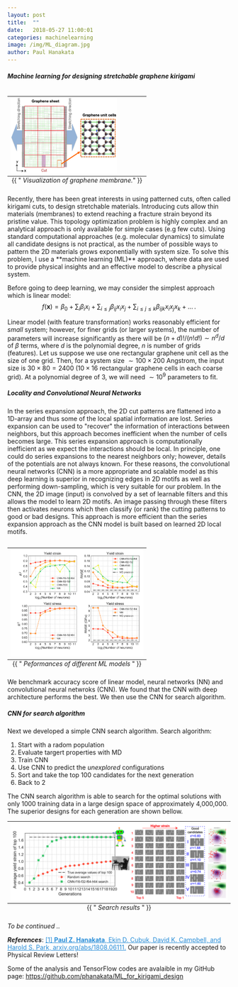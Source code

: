 ```yaml
---
layout: post
title:  ""
date:   2018-05-27 11:00:01
categories: machinelearning
image: /img/ML_diagram.jpg
author: Paul Hanakata
---
```

##### Machine learning for designing stretchable graphene kirigami
<table class="image" align="right">
<caption align="bottom">{{ "<i> Visualization of graphene membrane.</i>" }}</caption>
<tr><td><img src="/img/graphene_sheet.png" alt="Visualization of graphene membrane" description="Drawing" style="width: 300px; max-width:80%;"/></td></tr>
</table>
Recently, there has been great interests in using patterned cuts, often called kirigami cuts, to design stretchable materials. 
Introducing cuts allow thin materials (membranes) to extend reaching a fracture strain beyond its pristine value. This topology optimization problem is highly complex and an analytical approach is only available for simple cases (e.g few cuts). Using standard computational approaches (e.g. molecular dynamics) to simulate all candidate designs is not practical, as the number of possible ways to pattern the 2D materials grows exponentially with system size. To solve this problem, I use a **machine learning (ML)** approach, where data are used to provide physical insights and an effective model to describe a physical system.

Before going to deep learning, we may consider the simplest approach which is linear model:
$$f(\pmb{x})=\beta_0+\sum_i\beta_ix_i+\sum_{i\leq j}\beta_{ij}x_ix_j+\sum_{i\leq j\leq k}\beta_{ijk}x_ix_jx_k+\dots\,.$$

Linear model (with feature transformation) works reasonably efficient for *small* system; however, for finer grids (or larger systems), the number of parameters will increase significantly as there will be $(n+d)!/(n!d!)\sim n^d/d$ of $\beta$ terms, where $d$ is the polynomial degree, $n$ is number of grids (features). Let us suppose we use one rectangular graphene unit cell as the size of one grid. Then, for a system size $\sim100\times200$ Angstrom, the input size is $30\times80=2400$ ($10\times16$ rectangular graphene cells in each coarse grid). At a polynomial degree of 3, we will need $\sim10^9$ parameters to fit.

##### Locality and Convolutional Neural Networks 

In the series expansion approach, the 2D cut patterns are flattened into a 1D-array and thus some of the local spatial information are
lost. Series expansion can be used to "recover" the information of interactions between neighbors, but this approach becomes inefficient when the number of cells becomes large. This series expansion approach is computationally inefficient as we expect the interactions should be local. In principle, one could do series expansions to the nearest neighbors only; however, details of the potentials are not always known. For these reasons, the convolutional neural networks (CNN) is a more appropriate and scalable model as this deep learning is superior in recognizing edges in 2D motifs as well as performing down-sampling, which is very suitable for our problem. In the CNN, the 2D image (input) is convolved by a set of learnable filters and this allows the model to learn 2D motifs. An image passing through these filters then activates neurons which then classify (or rank) the cutting patterns to good or bad designs. This approach is more efficient than the series expansion approach as the CNN model is built based on learned 2D local motifs.
<table class="image" align="right">
<caption align="bottom">{{ "<i> Peformances of different ML models </i>" }}</caption>
<tr><td><img src="/img/different_arch.png" alt="Peformances of different ML models" description="Drawing" style="width: 300px; max-width:100%;"/></td></tr>
</table>

We benchmark accuracy score of linear model, neural networks (NN) and convolutional neural netwroks (CNN). We found that the CNN with deep architecture performs the best.  We then use the CNN for search algorithm. 

##### CNN for search algorithm 
Next we developed a simple CNN search algorithm. 
Search algorithm:
1. Start with a radom population
2. Evaluate targert properties with MD
3. Train CNN 
4. Use CNN to predict the *unexplored* configurations
5. Sort and take the top 100 candidates for the next generation
6. Back to 2 

The CNN search algorithm is able to search for the optimal solutions with only 1000 training data in a large design space of approximately 4,000,000. The superior designs for each generation are shown bellow. 
<table class="image" align="center">
<caption align="bottom">{{ "<i> Search results </i>" }}</caption>
<tr><td><img src="/img/search_results.png" alt="Search results" description="Drawing" style="width: 500px; max-width:100%;"/></td></tr>
</table>


*To be continued ..*


***References***:
<a href="https://arxiv.org/abs/1808.06111" style="color:#268cd7">[1] **Paul Z. Hanakata**, Ekin D. Cubuk, David K. Campbell, and Harold S. Park, arxiv.org/abs/1808.06111.</a>
Our paper is recently accepted to Physical Review Letters! 

Some of the analysis and TensorFlow codes are avalaible in my GitHub page: <a href="https://github.com/phanakata/ML_for_kirigami_design" style="color:#268cd7"> https://github.com/phanakata/ML_for_kirigami_design</a>

